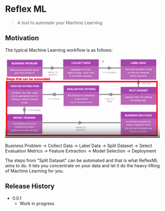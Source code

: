 # Reflex ML
> A tool to automate your Machine Learning

## Motivation
The typical Machine Learning workflow is as follows:

![](TypicalMLWorkflow.png)

Business Problem -> Collect Data -> Label Data -> Split Dataset -> Select Evaluation Metrics
-> Feature Extraction -> Model Selection -> Deployment

The steps from "Split Dataset" can be automated and that is what ReflexML aims to do. It lets you concentrate on
your data and let it do the heavy-lifting of Machine Learning for you.



## Release History

* 0.0.1
    * Work in progress

